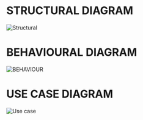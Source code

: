 # STRUCTURAL DIAGRAM

![Structural](https://user-images.githubusercontent.com/98873140/162929983-eab5b150-b30d-4e7b-b67a-6882d219a991.png)

# BEHAVIOURAL DIAGRAM

![BEHAVIOUR](https://user-images.githubusercontent.com/98873140/162944653-98dfa6ae-ab79-412e-8878-c3ed6f8ce7c5.png)

# USE CASE DIAGRAM

![Use case](https://user-images.githubusercontent.com/98873140/162932458-3038b928-6070-422c-af34-a3b98722ee6f.png)





